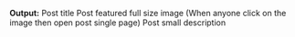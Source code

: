 <b>Output:</b>
Post title
Post featured full size image (When anyone click on the image then open post single page)
Post small description